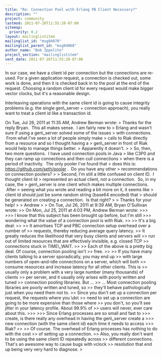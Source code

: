 ```yaml
---
title: "Re: Connection Pool with Erlang PB Client Necessary?"
description: ""
project: community
lastmod: 2011-07-26T11:55:28-07:00
sitemap:
  priority: 0.2
layout: mailinglistitem
mailinglist_id: "msg04070"
mailinglist_parent_id: "msg04068"
author_name: "Bob Ippolito"
project_section: "mailinglistitem"
sent_date: 2011-07-26T11:55:28-07:00
---
```



In our case, we have a client id per connection but the connections
are re-used. For a given application request, a connection is checked
out, some work is done, and then it is checked back in to the pool at
the end of the request. Choosing a random client id for every request
would make bigger vector clocks, but it's a reasonable design.

Interleaving operations with the same client id is going to cause
integrity problems (e.g. the single gen\\_server + connection approach),
you really want to treat a client id like a transaction id.

On Tue, Jul 26, 2011 at 11:35 AM, Andrew Berman  wrote:
&gt; Thanks for the reply Bryan.  This all makes sense.  I am fairly new to
&gt; Erlang and wasn't sure if using a gen\\_server solved some of the issues
&gt; with connections.  From what I've seen a lot of people simply make
&gt; calls to Riak directly from a resource and so I thought having a
&gt; gen\\_server in front of Riak would help to manage things better.
&gt; Apparently it doesn't.
&gt;
&gt; So, then, two more questions.  I have used connection pools in Java
&gt; like C3P0 and they can ramp up connections and then cull connections
&gt; when there is a period of inactivity.  The only pooler I've found that
&gt; does this is: https://github.com/seth/pooler .  Do you have any other
&gt; recommendations on connection poolers?
&gt;
&gt; Second, I'm still a little confused on client ID.  I thought client Id
&gt; represented an actual client, not a connection.  So, in my case, the
&gt; gen\\_server is one client which makes multiple connections.  After
&gt; seeing what you wrote and reading a bit more on it, it seems like
&gt; client Id should just be some random string (base64 encoded) that
&gt; should be generated on creating a connection.  Is that right?
&gt;
&gt; Thanks for your help!
&gt;
&gt; Andrew
&gt;
&gt; On Tue, Jul 26, 2011 at 9:39 AM, Bryan O'Sullivan  wrote:
&gt;&gt; On Mon, Jul 25, 2011 at 4:03 PM, Andrew Berman  wrote:
&gt;&gt;&gt;
&gt;&gt;&gt; I know that this subject has been brought up before, but I'm still
&gt;&gt;&gt; wondering what the value of a connection pool is with Riak.
&gt;&gt;
&gt;&gt; It's a big deal:
&gt;&gt;
&gt;&gt; It amortises TCP and PBC connection setup overhead over a number of
&gt;&gt; requests, thereby reducing average query latency.
&gt;&gt; It greatly reduces the likelihood that very busy clients and servers will
&gt;&gt; run out of limited resources that are effectively invisible, e.g. closed TCP
&gt;&gt; connections stuck in TIME\\_WAIT.
&gt;&gt;
&gt;&gt; Each of the above is a pretty big deal. Of course, connection pooling isn't
&gt;&gt; free.
&gt;&gt;
&gt;&gt; If you have many clients talking to a server sporadically, you may end up
&gt;&gt; with large numbers of open-and-idle connections on a server, which will both
&gt;&gt; consume resources and increase latency for all other clients. This is
&gt;&gt; usually only a problem with a very large number (many thousands) of clients
&gt;&gt; per server, and it usually only arises with poorly written and tuned
&gt;&gt; connection pooling libraries. But ...
&gt;&gt; ... Most connection pooling libraries are poorly written and tuned, so
&gt;&gt; they'll behave pathologically just when you need them not to.
&gt;&gt; Since you don't set up a connection per request, the requests where you \\*do\\*
&gt;&gt; need to set up a connection are going to be more expensive than those where
&gt;&gt; you don't, so you'll see jitter in your latency profile. About 99.9% of
&gt;&gt; users will never, ever care about this.
&gt;&gt;&gt;
&gt;&gt;&gt; Since Erlang processes are so small and fast to
&gt;&gt;&gt; create, is there really any overhead in having the gen\\_server create a
&gt;&gt;&gt; new connection (with the same client id) each time it needs to access
&gt;&gt;&gt; Riak?
&gt;&gt;
&gt;&gt; Of course. The overhead of Erlang processes has nothing to do with the cost
&gt;&gt; of setting up a connection.
&gt;&gt; Also, you really don't want to be using the same client ID repeatedly across
&gt;&gt; different connections. That's an awesome way to cause bugs with vclock
&gt;&gt; resolution that end up being very very hard to diagnose.
&gt;
